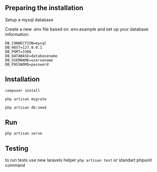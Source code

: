 ## Preparing the installation

Setup a mysql database

Create a new .env file based on .env.example and set up your database information:

```
DB_CONNECTION=mysql
DB_HOST=127.0.0.1
DB_PORT=3306
DB_DATABASE=databasename
DB_USERNAME=usersename
DB_PASSWORD=password
```

## Installation

```
composer install
```

```
php artisan migrate
```

```
php artisan db:seed
```

## Run

```
php artisan serve
```

## Testing

to run tests use new laravels helper `php artisan test` or standart phpunit command
